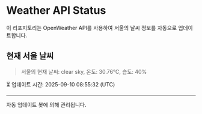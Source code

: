 
# Weather API Status

이 리포지토리는 OpenWeather API를 사용하여 서울의 날씨 정보를 자동으로 업데이트합니다.

## 현재 서울 날씨
> 서울의 현재 날씨: clear sky, 온도: 30.76°C, 습도: 40%

⏳ 업데이트 시간: 2025-09-10 08:55:32 (UTC)

---
자동 업데이트 봇에 의해 관리됩니다.

